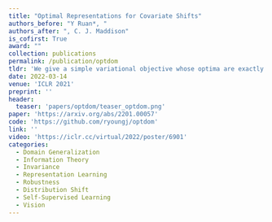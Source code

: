 ```yaml
---
title: "Optimal Representations for Covariate Shifts"
authors_before: "Y Ruan*, "
authors_after: ", C. J. Maddison"
is_cofirst: True
award: ""
collection: publications
permalink: /publication/optdom
tldr: 'We give a simple variational objective whose optima are exactly the set of representations that are robust under covariate shift.'
date: 2022-03-14
venue: 'ICLR 2021'
preprint: '' 
header: 
  teaser: 'papers/optdom/teaser_optdom.png'
paper: 'https://arxiv.org/abs/2201.00057'
code: 'https://github.com/ryoungj/optdom' 
link: ''
video: 'https://iclr.cc/virtual/2022/poster/6901'
categories:
  - Domain Generalization
  - Information Theory
  - Invariance
  - Representation Learning
  - Robustness
  - Distribution Shift
  - Self-Supervised Learning
  - Vision
---
```


 <!-- reference ruan2022optimal  -->